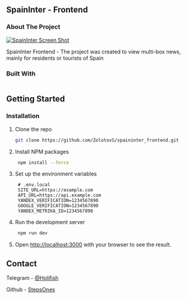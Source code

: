 ## SpainInter - Frontend

### About The Project

[![SpainInter Screen Shot][SpainInter-screenshot]][SpainInter-url]

SpainInter Frontend - The project was created to view multi-box news, mainly for residents or tourists of Spain


### Built With

<img src="https://img.shields.io/badge/radix%20ui-161618.svg?style=for-the-badge&logo=radix-ui&logoColor=white" alt="">

## Getting Started

### Installation

1. Clone the repo
   ```sh
   git clone https://github.com/ZolotovS/spaininter_frontend.git
   ```
2. Install NPM packages
   ```sh
    npm install --force
    ```
3. Set up the environment variables
   ```env
    # .env.local
    SITE_URL=https://example.com
    API_URL=https://api.example.com
    YANDEX_VERIFICATION=1234567890
    GOOGLE_VERIFICATION=1234567890
    YANDEX_METRIKA_ID=1234567890
    ```
4. Run the development server
   ```sh
    npm run dev
    ```
5. Open [http://localhost:3000](http://localhost:3000) with your browser to see the result.

## Contact

Telegram - [@Holifish][Telegram-url]

Github - [StepsOnes][Github-url]



[SpainInter-screenshot]: public/images/site-screenshot.png
[SpainInter-url]: https://spaininter.com
[TypeScript]: https://typescriptlang.org
[TypeScript-url]: https://img.shields.io/badge/typescript-%23007ACC.svg?style=for-the-badge&logo=typescript&logoColor=white
[Next.js]: https://img.shields.io/badge/next.js-000000?style=for-the-badge&logo=nextdotjs&logoColor=white
[Next-url]: https://nextjs.org/
[React.js]: https://img.shields.io/badge/React-20232A?style=for-the-badge&logo=react&logoColor=61DAFB
[React-url]: https://reactjs.org/
[Tailwind.css]: https://img.shields.io/badge/tailwindcss-%2338B2AC.svg?style=for-the-badge&logo=tailwind-css&logoColor=white
[Tailwind-url]: https://tailwindcss.com
[RadixUI]: https://www.radix-ui.com
[RadixUI-url]: https://img.shields.io/badge/radix%20ui-161618.svg?style=for-the-badge&logo=radix-ui&logoColor=white
[Telegram]: https://img.shields.io/badge/Telegram-2CA5E0?style=for-the-badge&logo=telegram&logoColor=white
[Telegram-url]: https://t.me/Holifish
[Github]: https://img.shields.io/badge/GitHub-100000?style=for-the-badge&logo=github&logoColor=white
[Github-url]: https://github.com/StepsOnes
